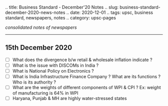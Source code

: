 .. title: Business Standard - December'20  Notes
.. slug: business-standard-december-2020-news-notes
.. date: 2020-12-01 
.. tags: upsc, business standard, newspapers, notes
.. category: upsc-pages

*consolidated notes of newspapers*
<!-- TEASER_END -->

***

## 15th December 2020
- [ ] What does the divergence b/w retail & wholesale inflation indicate ? 
- [ ] What is the issue with DISCOMs in India ? 
- [ ] What is National Policy on Electronics ? 
- [ ] What is India Infrastructure Finance Company ? What are its functions ? Who is its authority ? 
- [ ] What are the weights of different components of WPI & CPI ? Ex: weight of manufacturing is 64% in WPI
- [ ] Haryana, Punjab & MH are highly water-stressed states
